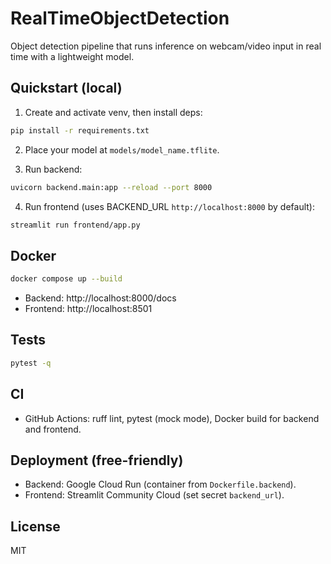 # RealTimeObjectDetection

Object detection pipeline that runs inference on webcam/video input in real time with a lightweight model.

## Quickstart (local)

1. Create and activate venv, then install deps:

```bash
pip install -r requirements.txt
```

2. Place your model at `models/model_name.tflite`.

3. Run backend:

```bash
uvicorn backend.main:app --reload --port 8000
```

4. Run frontend (uses BACKEND_URL `http://localhost:8000` by default):

```bash
streamlit run frontend/app.py
```

## Docker

```bash
docker compose up --build
```
- Backend: http://localhost:8000/docs
- Frontend: http://localhost:8501

## Tests

```bash
pytest -q
```

## CI
- GitHub Actions: ruff lint, pytest (mock mode), Docker build for backend and frontend.

## Deployment (free-friendly)
- Backend: Google Cloud Run (container from `Dockerfile.backend`).
- Frontend: Streamlit Community Cloud (set secret `backend_url`).

## License
MIT
